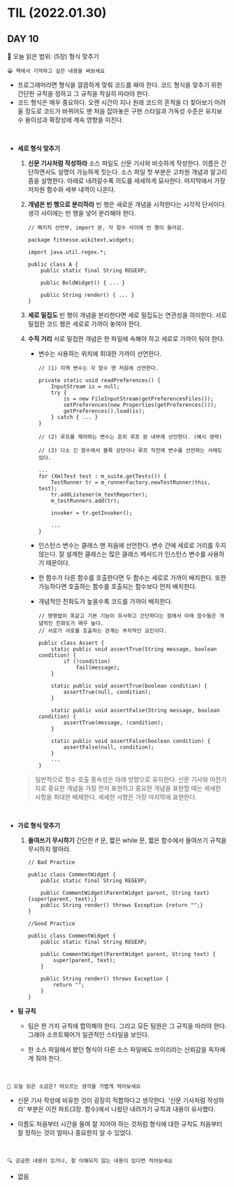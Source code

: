 # **TIL (2022.01.30)**

## DAY 10

🎇 오늘 읽은 범위: (5장) 형식 맞추기

```
😀 책에서 기억하고 싶은 내용을 써보세요
```

- 프로그래머라면 형식을 깔끔하게 맞춰 코드를 짜야 한다. 코드 형식을 맞추기 위한 간단한 규칙을 정하고 그 규칙을 착실히 따라야 한다.
- 코드 형식은 매우 중요하다. 오랜 시간이 지나 원래 코드의 흔적을 더 찾아보기 어려울 정도로 코드가 바뀌어도 맨 처음 잡아놓은 구현 스타일과 가독성 수준은 유지보수 용이성과 확장성에 계속 영향을 미친다.

<br>

- **세로 형식 맞추기**

  1.  **신문 기사처럼 작성하라** 소스 파일도 신문 기사와 비슷하게 작성한다. 이름은 간단하면서도 설명이 가능하게 짓는다. 소스 파일 첫 부분은 고차원 개념과 알고리즘을 설명한다. 아래로 내려갈수록 의도를 세세하게 묘사한다. 마지막에서 가장 저차원 함수와 세부 내역이 나온다.

  2.  **개념은 빈 행으로 분리하라** 빈 행은 새로운 개념을 시작한다는 시각적 단서이다. 생각 사이에는 빈 행을 넣어 분리해야 한다.

      ```
      // 패키지 선언부, import 문, 각 함수 사이에 빈 행이 들어감.

      package fitnesse.wikitext.widgets;

      import java.util.regex.*;

      public class A {
          public static final String REGEXP;

          public BoldWidget() { ... }

          public String render() { ... }
      }
      ```

  3.  **세로 밀집도** 빈 행이 개념을 분리한다면 세로 밀집도는 연관성을 의미한다. 서로 밀접한 코드 행은 세로로 가까이 놓여야 한다.
  4.  **수직 거리** 서로 밀접한 개념은 한 파일에 속해야 하고 세로로 가까이 둬야 한다.

      - 변수는 사용하는 위치에 최대한 가까이 선언한다.

        ```
        // (1) 지역 변수는 각 함수 맨 처음에 선언한다.

        private static void readPreferences() {
            InputStream is = null;
            try {
                is = new FileInputStream(getPreferencesFiles());
                setPreferences(new Properties(getPreferences()));
                getPreferences().load(is);
            } catch { ... }
        }

        // (2) 루프를 제어하는 변수는 흔히 루프 문 내부에 선언한다. (예시 생략)

        // (3) 다소 긴 함수에서 블록 상단이나 루프 직전에 변수를 선언하는 사례도 있다.

        ...
        for (XmlTest test : m_suite.getTests()) {
            TestRunner tr = m_runnerFactory.newTestRunner(this, test);
            tr.addListener(m_textReporter);
            m_testRunners.add(tr);

            invoker = tr.getInvoker();

            ...
        }
        ```

      - 인스턴스 변수는 클래스 맨 처음에 선언한다. 변수 간에 세로로 거리를 두지 않는다. 잘 설계한 클래스는 많은 클래스 메서드가 인스턴스 변수를 사용하기 때문이다.

      - 한 함수가 다른 함수를 호출한다면 두 함수는 세로로 가까이 배치한다. 또한 가능하다면 호출하는 함수를 호출되는 함수보다 먼저 배치한다.
      - 개념적인 친화도가 높을수록 코드를 가까이 배치한다.

        ```
        // 명명법이 똑같고 기본 기능이 유사하고 간단하다는 점에서 아래 함수들은 개념적인 친화도가 매우 높다.
        // 서로가 서로를 호출하는 관계는 부차적인 요인이다.

        public class Assert {
            static public void assertTrue(String message, boolean condition) {
                if (!condition)
                    fail(message);
            }

            static public void assertTrue(boolean condition) {
                assertTrue(null, condition);
            }

            static public void assertFalse(String message, boolean condition) {
                assertTrue(message, !condition);
            }

            static public void assertFalse(boolean condition) {
                assertFalse(null, condition);
            }
            ...
        }
        ```

  > 일반적으로 함수 호출 종속성은 아래 방향으로 유지한다. 신문 기사와 마찬가지로 중요한 개념을 가장 먼저 표현하고 중요한 개념을 표현할 때는 세세한 사항을 최대한 배제한다. 세세한 사항은 가장 마지막에 표현한다.

<br>

- **가로 형식 맞추기**

  1. **들여쓰기 무시하기** 간단한 if 문, 짧은 while 문, 짧은 함수에서 들여쓰기 규칙을 무시하지 말아라.

     ```
     // Bad Practice

     public class CommentWidget {
         public static final String REGEXP;

         public CommentWidget(ParentWidget parent, String text) {super(parent, text);}
         public String render() throws Exception {return "";}
     }

     //Good Practice

     public class CommentWidget {
         public static final String REGEXP;

         public CommentWidget(ParentWidget parent, String text) {
             super(parent, text);
         }

         public String render() throws Exception {
             return "";
         }
     }
     ```

- **팀 규칙**

  - 팀은 한 가지 규칙에 합의해야 한다. 그리고 모든 팀원은 그 규칙을 따라야 한다. 그래야 소프트웨어가 일관적인 스타일을 보인다.
  - 한 소스 파일에서 봤던 형식이 다른 소스 파일에도 쓰이리라는 신뢰감을 독자에게 줘야 한다.

    <br>

```
🤔 오늘 읽은 소감은? 떠오르는 생각을 가볍게 적어보세요
```

- 신문 기사 작성에 비유한 것이 굉장히 적합하다고 생각한다. '신문 기사처럼 작성하라' 부분은 이전 파트(3장. 함수)에서 나왔던 내려가기 규칙과 내용이 유사했다.
- 이름도 처음부터 시간을 들여 잘 지어야 하는 것처럼 형식에 대한 규칙도 처음부터 잘 정하는 것이 얼마나 중요한지 알 수 있었다.

  <br>

```
🔍 궁금한 내용이 있거나, 잘 이해되지 않는 내용이 있다면 적어보세요
```

- 없음
  <br>
